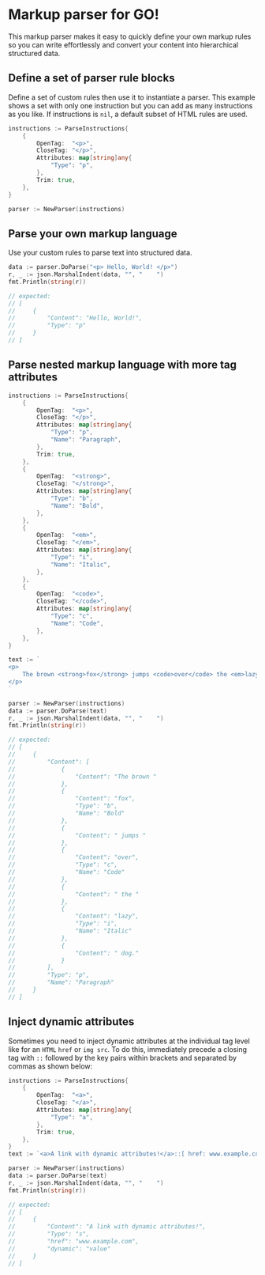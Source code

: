 # Markup parser for GO!
This markup parser makes it easy to quickly define your own markup rules so you can write effortlessly and convert your content into hierarchical structured data.
## Define a set of parser rule blocks
Define a set of custom rules then use it to instantiate a parser. This example shows a set with only one instruction but you can add as many instructions as you like. If instructions is `nil`, a default subset of HTML rules are used.
```Go
instructions := ParseInstructions{
	{
		OpenTag:  "<p>",
		CloseTag: "</p>",
		Attributes: map[string]any{
			"Type": "p",
		},
		Trim: true,
	},
}

parser := NewParser(instructions)
```
## Parse your own markup language
Use your custom rules to parse text into structured data.
```Go
data := parser.DoParse("<p> Hello, World! </p>")
r, _ := json.MarshalIndent(data, "", "    ")
fmt.Println(string(r))

// expected:
// [
//     {
//         "Content": "Hello, World!",
//         "Type": "p"
//     }
// ]
```

## Parse nested markup language with more tag attributes
```Go
instructions := ParseInstructions{
	{
		OpenTag:  "<p>",
		CloseTag: "</p>",
		Attributes: map[string]any{
			"Type": "p",
			"Name": "Paragraph",
		},
		Trim: true,
	},
	{
		OpenTag:  "<strong>",
		CloseTag: "</strong>",
		Attributes: map[string]any{
			"Type": "b",
			"Name": "Bold",
		},
	},
	{
		OpenTag:  "<em>",
		CloseTag: "</em>",
		Attributes: map[string]any{
			"Type": "i",
			"Name": "Italic",
		},
	},
	{
		OpenTag:  "<code>",
		CloseTag: "</code>",
		Attributes: map[string]any{
			"Type": "c",
			"Name": "Code",
		},
	},
}

text := `
<p>
	The brown <strong>fox</strong> jumps <code>over</code> the <em>lazy</em> dog.
</p>
`

parser := NewParser(instructions)
data := parser.DoParse(text)
r, _ := json.MarshalIndent(data, "", "    ")
fmt.Println(string(r))

// expected:
// [
//     {
//         "Content": [
//             {
//                 "Content": "The brown "
//             },
//             {
//                 "Content": "fox",
//                 "Type": "b",
//                 "Name": "Bold"
//             },
//             {
//                 "Content": " jumps "
//             },
//             {
//                 "Content": "over",
//                 "Type": "c",
//                 "Name": "Code"
//             },
//             {
//                 "Content": " the "
//             },
//             {
//                 "Content": "lazy",
//                 "Type": "i",
//                 "Name": "Italic"
//             },
//             {
//                 "Content": " dog."
//             }
//         ],
//         "Type": "p",
//         "Name": "Paragraph"
//     }
// ]
```
## Inject dynamic attributes
Sometimes you need to inject dynamic attributes at the individual tag level like for an `HTML` `href` or `img src`. To do this, immediately precede a closing tag with `::` followed by the key pairs within brackets and separated by commas as shown below:

```Go
instructions := ParseInstructions{
	{
		OpenTag:  "<a>",
		CloseTag: "</a>",
		Attributes: map[string]any{
			"Type": "a",
		},
		Trim: true,
	},
}
text := `<a>A link with dynamic attributes!</a>::[ href: www.example.com, dynamic: value ]`

parser := NewParser(instructions)
data := parser.DoParse(text)
r, _ := json.MarshalIndent(data, "", "    ")
fmt.Println(string(r))

// expected:
// [
//     {
//         "Content": "A link with dynamic attributes!",
//         "Type": "s",
//         "href": "www.example.com",
//         "dynamic": "value"
//     }
// ]
```